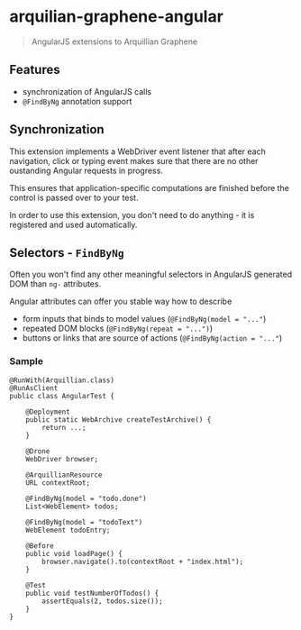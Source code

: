 arquilian-graphene-angular
==========================

> AngularJS extensions to Arquillian Graphene

Features
--------

* synchronization of AngularJS calls
* `@FindByNg` annotation support

Synchronization
---------------

This extension implements a WebDriver event listener that after each navigation, click or typing event makes sure that there are no other oustanding Angular requests in progress.

This ensures that application-specific computations are finished before the control is passed over to your test.

In order to use this extension, you don't need to do anything - it is registered and used automatically.

Selectors - `FindByNg`
-----------------------

Often you won't find any other meaningful selectors in AngularJS generated DOM than `ng-` attributes.

Angular attributes can offer you stable way how to describe

* form inputs that binds to model values (`@FindByNg(model = "..."`)
* repeated DOM blocks (`@FindByNg(repeat = "...")`)
* buttons or links that are source of actions (`@FindByNg(action = "..."`)

### Sample

    @RunWith(Arquillian.class)
    @RunAsClient
    public class AngularTest {

        @Deployment
        public static WebArchive createTestArchive() {
            return ...;
        }

        @Drone
        WebDriver browser;

        @ArquillianResource
        URL contextRoot;

        @FindByNg(model = "todo.done")
        List<WebElement> todos;

        @FindByNg(model = "todoText")
        WebElement todoEntry;

        @Before
        public void loadPage() {
            browser.navigate().to(contextRoot + "index.html");
        }

        @Test
        public void testNumberOfTodos() {
            assertEquals(2, todos.size());
        }
    }

